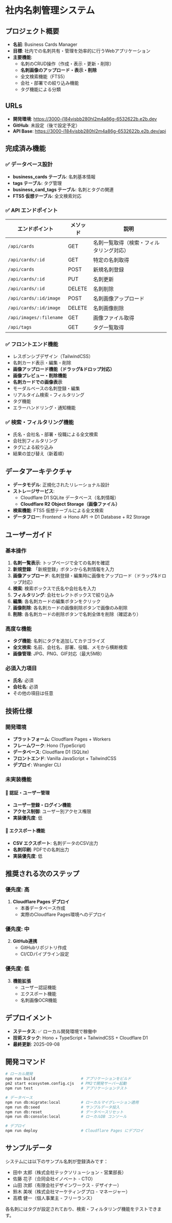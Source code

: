 # 社内名刺管理システム

## プロジェクト概要
- **名前**: Business Cards Manager
- **目標**: 社内での名刺共有・管理を効率的に行うWebアプリケーション
- **主要機能**: 
  - 名刺のCRUD操作（作成・表示・更新・削除）
  - **名刺画像のアップロード・表示・削除**
  - 全文検索機能（FTS5）
  - 会社・部署での絞り込み機能
  - タグ機能による分類

## URLs
- **開発環境**: https://3000-i184visbb280hl2m4a86g-6532622b.e2b.dev
- **GitHub**: 未設定（後で設定予定）
- **API Base**: https://3000-i184visbb280hl2m4a86g-6532622b.e2b.dev/api

## 完成済み機能

### ✅ データベース設計
- **business_cards テーブル**: 名刺基本情報
- **tags テーブル**: タグ管理
- **business_card_tags テーブル**: 名刺とタグの関連
- **FTS5 仮想テーブル**: 全文検索対応

### ✅ API エンドポイント
| エンドポイント | メソッド | 説明 |
|---|---|---|
| `/api/cards` | GET | 名刺一覧取得（検索・フィルタリング対応） |
| `/api/cards/:id` | GET | 特定の名刺取得 |
| `/api/cards` | POST | 新規名刺登録 |
| `/api/cards/:id` | PUT | 名刺更新 |
| `/api/cards/:id` | DELETE | 名刺削除 |
| `/api/cards/:id/image` | POST | 名刺画像アップロード |
| `/api/cards/:id/image` | DELETE | 名刺画像削除 |
| `/api/images/:filename` | GET | 画像ファイル取得 |
| `/api/tags` | GET | タグ一覧取得 |

### ✅ フロントエンド機能
- レスポンシブデザイン（TailwindCSS）
- 名刺カード表示・編集・削除
- **画像アップロード機能（ドラッグ&ドロップ対応）**
- **画像プレビュー・削除機能**
- **名刺カードでの画像表示**
- モーダルベースの名刺登録・編集
- リアルタイム検索・フィルタリング
- タグ機能
- エラーハンドリング・通知機能

### ✅ 検索・フィルタリング機能
- 氏名・会社名・部署・役職による全文検索
- 会社別フィルタリング
- タグによる絞り込み
- 結果の並び替え（新着順）

## データアーキテクチャ
- **データモデル**: 正規化されたリレーショナル設計
- **ストレージサービス**: 
  - Cloudflare D1 SQLite データベース（名刺情報）
  - **Cloudflare R2 Object Storage（画像ファイル）**
- **検索機能**: FTS5 仮想テーブルによる全文検索
- **データフロー**: Frontend → Hono API → D1 Database + R2 Storage

## ユーザーガイド

### 基本操作
1. **名刺一覧表示**: トップページで全ての名刺を確認
2. **新規登録**: 「新規登録」ボタンから名刺情報を入力
3. **画像アップロード**: 名刺登録・編集時に画像をアップロード（ドラッグ&ドロップ対応）
4. **検索**: 検索ボックスで氏名や会社名を入力
5. **フィルタリング**: 会社セレクトボックスで絞り込み
6. **編集**: 各名刺カードの編集ボタンをクリック
7. **画像削除**: 各名刺カードの画像削除ボタンで画像のみ削除
8. **削除**: 各名刺カードの削除ボタンで名刺全体を削除（確認あり）

### 高度な機能
- **タグ機能**: 名刺にタグを追加してカテゴライズ
- **全文検索**: 名前、会社名、部署、役職、メモから横断検索
- **画像管理**: JPG、PNG、GIF対応（最大5MB）

### 必須入力項目
- **氏名**: 必須
- **会社名**: 必須
- その他の項目は任意

## 技術仕様

### 開発環境
- **プラットフォーム**: Cloudflare Pages + Workers
- **フレームワーク**: Hono (TypeScript)
- **データベース**: Cloudflare D1 (SQLite)
- **フロントエンド**: Vanilla JavaScript + TailwindCSS
- **デプロイ**: Wrangler CLI

### 未実装機能

#### 🔄 認証・ユーザー管理
- **ユーザー登録・ログイン機能**
- **アクセス制御**: ユーザー別アクセス権限
- **実装優先度**: 低

#### 🔄 エクスポート機能
- **CSV エクスポート**: 名刺データのCSV出力
- **名刺印刷**: PDFでの名刺出力
- **実装優先度**: 低

## 推奨される次のステップ

### 優先度: 高
1. **Cloudflare Pages デプロイ**
   - 本番データベース作成
   - 実際のCloudflare Pages環境へのデプロイ

### 優先度: 中
2. **GitHub連携**
   - GitHubリポジトリ作成
   - CI/CDパイプライン設定

### 優先度: 低  
3. **機能拡張**
   - ユーザー認証機能
   - エクスポート機能
   - 名刺画像OCR機能

## デプロイメント
- **ステータス**: ✅ ローカル開発環境で稼働中
- **技術スタック**: Hono + TypeScript + TailwindCSS + Cloudflare D1
- **最終更新**: 2025-09-08

## 開発コマンド

```bash
# ローカル開発
npm run build                    # アプリケーションをビルド
pm2 start ecosystem.config.cjs   # PM2で開発サーバー起動
npm run test                     # アプリケーションテスト

# データベース
npm run db:migrate:local         # ローカルマイグレーション適用
npm run db:seed                  # サンプルデータ投入
npm run db:reset                 # データベースリセット
npm run db:console:local         # ローカルDB コンソール

# デプロイ
npm run deploy                   # Cloudflare Pages にデプロイ
```

## サンプルデータ
システムには以下のサンプル名刺が登録済みです：
- 田中 太郎（株式会社テックソリューション - 営業部長）
- 佐藤 花子（合同会社イノベート - CTO）  
- 山田 次郎（有限会社デザインワークス - デザイナー）
- 鈴木 美咲（株式会社マーケティングプロ - マネージャー）
- 高橋 健一（個人事業主 - フリーランス）

各名刺にはタグが設定されており、検索・フィルタリング機能をテストできます。